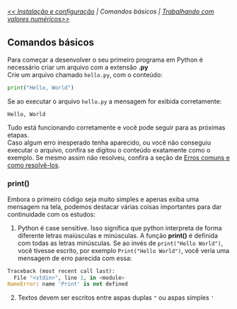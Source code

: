 ###### [<< Instalação e configuração](instalacao.md) | Comandos básicos | [Trabalhando com valores numéricos>>]() 

## Comandos básicos
Para começar a desenvolver o seu primeiro programa em Python é necessário criar um arquivo com a extensão **.py**  
Crie um arquivo chamado `hello.py`, com o conteúdo:

```python
print("Hello, World")
```


Se ao executar o arquivo `hello.py` a mensagem for exibida corretamente:
```bat
Hello, World
```

Tudo está funcionando corretamente e você pode seguir para as próximas etapas.  
Caso algum erro inesperado tenha aparecido, ou você não conseguiu executar o arquivo, confira se digitou o conteúdo exatamente como o exemplo. Se mesmo assim não resolveu, confira a seção de [Erros comuns e como resolvê-los]().



### print()
Embora o primeiro código seja muito simples e apenas exiba uma mensagem na tela, podemos destacar várias coisas importantes para dar continuidade com os estudos:

1. Python é case sensitive. Isso significa que python interpreta de forma diferente letras maiúsculas e minúsculas. A função **print()** é definida com todas as letras minúsculas. Se ao invés de `print("Hello World")`, você tivesse escrito, por exemplo `Print("Hello World")`, você veria uma mensagem de erro parecida com essa:

```python
Traceback (most recent call last):
  File "<stdin>", line 1, in <module>
NameError: name 'Print' is not defined
```

2. Textos devem ser escritos entre aspas duplas `"` ou aspas simples `'` 